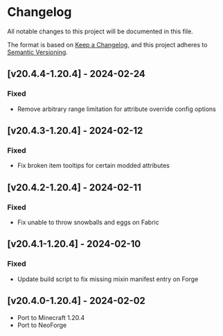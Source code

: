 # Changelog
All notable changes to this project will be documented in this file.

The format is based on [Keep a Changelog](https://keepachangelog.com/en/1.0.0/),
and this project adheres to [Semantic Versioning](https://semver.org/spec/v2.0.0.html).

## [v20.4.4-1.20.4] - 2024-02-24
### Fixed
- Remove arbitrary range limitation for attribute override config options

## [v20.4.3-1.20.4] - 2024-02-12
### Fixed
- Fix broken item tooltips for certain modded attributes

## [v20.4.2-1.20.4] - 2024-02-11
### Fixed
- Fix unable to throw snowballs and eggs on Fabric

## [v20.4.1-1.20.4] - 2024-02-10
### Fixed
- Update build script to fix missing mixin manifest entry on Forge

## [v20.4.0-1.20.4] - 2024-02-02
- Port to Minecraft 1.20.4
- Port to NeoForge
